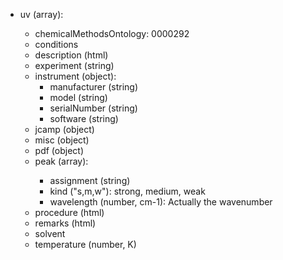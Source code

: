 - uv (array<object>):
  - chemicalMethodsOntology: 0000292
  - conditions
  - description (html)
  - experiment (string)
  - instrument (object):
    - manufacturer (string)
    - model (string)
    - serialNumber (string)
    - software (string)
  - jcamp (object)
  - misc (object)
  - pdf (object)
  - peak (array<object>):
    - assignment (string)
    - kind ("s,m,w"): strong, medium, weak
    - wavelength (number, cm-1): Actually the wavenumber
  - procedure (html)
  - remarks (html)
  - solvent
  - temperature (number, K)
